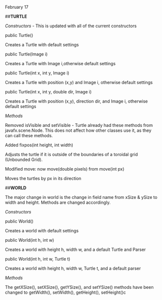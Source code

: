 February 17

##**TURTLE**

*Constructors* - This is updated with all of the current constructors

public Turtle() 

Creates a Turtle with default settings

public Turtle(Image i)

Creates a Turtle with Image i,otherwise default settings

public Turtle(int x, int y, Image i)

Creates a Turtle with position (x,y) and Image i, otherwise default settings
	
public Turtle(int x, int y, double dir, Image i)

Creates a Turtle with position (x,y), direction dir, and Image i, otherwise default settings

*Methods*

Removed isVisible and setVisible - Turtle already had these methods from javafx.scene.Node. This does not affect how other classes use it, as they can call these methods.

Added fixpos(int height, int width)

Adjusts the turtle if it is outside of the boundaries of a toroidal grid (Unbounded Grid). 

Modified move: now move(double pixels) from move(int px)

Moves the turtles by px in its direction

##**WORLD**

The major change in world is the change in field name from xSize & ySize to width and height. Methods are changed accordingly.


*Constructors*

public World() 

Creates a world with default settings

public World(int h, int w)

Creates a world with height h, width w, and a default Turtle and Parser

public World(int h, int w, Turtle t)

Creates a world with height h, width w, Turtle t, and a default parser

*Methods*

The getXSize(), setXSize(), getYSize(), and setYSize() methods have been changed to getWidth(), setWidth(), getHeight(), setHeight()c
